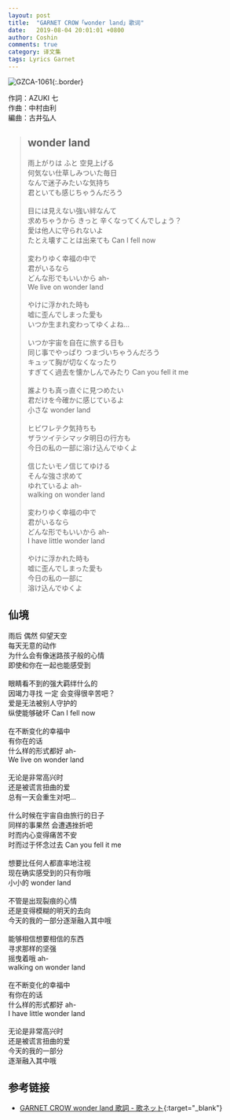 ```yaml
---
layout: post
title:  "GARNET CROW「wonder land」歌词"
date:   2019-08-04 20:01:01 +0800
author: Coshin
comments: true
category: 译文集
tags: Lyrics Garnet
---
```

![GZCA-1061](https://ganekuro.github.io/images/discography/album/GZCA-1061.jpg){:.border}

作詞：AZUKI 七<br>
作曲：中村由利<br>
編曲：古井弘人

<blockquote class="original">
  <h2>wonder land</h2>
  <p>
    雨上がりは ふと 空見上げる<br>
    何気ない仕草しみついた毎日<br>
    なんで迷子みたいな気持ち<br>
    君といても感じちゃうんだろう<br>
    <br>
    目には見えない強い絆なんて<br>
    求めちゃうから きっと 辛くなってくんでしょう？<br>
    愛は他人に守られないよ<br>
    たとえ壊すことは出来ても Can I fell now<br>
    <br>
    変わりゆく幸福の中で<br>
    君がいるなら<br>
    どんな形でもいいから ah-<br>
    We live on wonder land<br>
    <br>
    やけに浮かれた時も<br>
    嘘に歪んでしまった愛も<br>
    いつか生まれ変わってゆくよね…<br>
    <br>
    いつか宇宙を自在に旅する日も<br>
    同じ事でやっぱり つまづいちゃうんだろう<br>
    キュッて胸が切なくなったり<br>
    すぎてく過去を懐かしんでみたり Can you fell it me<br>
    <br>
    誰よりも真っ直ぐに見つめたい<br>
    君だけを今確かに感じているよ<br>
    小さな wonder land<br>
    <br>
    ヒビワレテク気持ちも<br>
    ザラツイテシマッタ明日の行方も<br>
    今日の私の一部に溶け込んでゆくよ<br>
    <br>
    信じたいモノ信じてゆける<br>
    そんな強さ求めて<br>
    ゆれているよ ah-<br>
    walking on wonder land<br>
    <br>
    変わりゆく幸福の中で<br>
    君がいるなら<br>
    どんな形でもいいから ah-<br>
    I have little wonder land<br>
    <br>
    やけに浮かれた時も<br>
    嘘に歪んでしまった愛も<br>
    今日の私の一部に<br>
    溶け込んでゆくよ
  </p>
</blockquote>

<div class="translation">
  <h2>仙境</h2>
  <p>
    雨后 偶然 仰望天空<br>
    每天无意的动作<br>
    为什么会有像迷路孩子般的心情<br>
    即使和你在一起也能感受到<br>
    <br>
    眼睛看不到的强大羁绊什么的<br>
    因竭力寻找 一定 会变得很辛苦吧？<br>
    爱是无法被别人守护的<br>
    纵使能够破坏 Can I fell now<br>
    <br>
    在不断变化的幸福中<br>
    有你在的话<br>
    什么样的形式都好 ah-<br>
    We live on wonder land<br>
    <br>
    无论是非常高兴时<br>
    还是被谎言扭曲的爱<br>
    总有一天会重生对吧…<br>
    <br>
    什么时候在宇宙自由旅行的日子<br>
    同样的事果然 会遭遇挫折吧<br>
    时而内心变得痛苦不安<br>
    时而过于怀念过去 Can you fell it me<br>
    <br>
    想要比任何人都直率地注视<br>
    现在确实感受到的只有你哦<br>
    小小的 wonder land<br>
    <br>
    不管是出现裂痕的心情<br>
    还是变得模糊的明天的去向<br>
    今天的我的一部分逐渐融入其中哦<br>
    <br>
    能够相信想要相信的东西<br>
    寻求那样的坚强<br>
    摇曳着哦 ah-<br>
    walking on wonder land<br>
    <br>
    在不断变化的幸福中<br>
    有你在的话<br>
    什么样的形式都好 ah-<br>
    I have little wonder land<br>
    <br>
    无论是非常高兴时<br>
    还是被谎言扭曲的爱<br>
    今天的我的一部分<br>
    逐渐融入其中哦
  </p>
</div>

## 参考链接

* [GARNET CROW wonder land 歌詞 - 歌ネット](https://www.uta-net.com/song/20126/){:target="_blank"}
